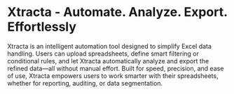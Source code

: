 # Xtracta - Automate. Analyze. Export. Effortlessly
Xtracta is an intelligent automation tool designed to simplify Excel data handling. Users can upload spreadsheets, define smart filtering or conditional rules, and let Xtracta automatically analyze and export the refined data—all without manual effort. Built for speed, precision, and ease of use, Xtracta empowers users to work smarter with their spreadsheets, whether for reporting, auditing, or data segmentation.
